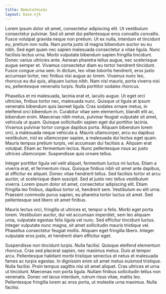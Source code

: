 ```yaml
---
title: Bemutatkozás
layout: base.njk
---
```


Lorem ipsum dolor sit amet, consectetur adipiscing elit. Ut vestibulum consectetur pulvinar. Sed sit amet dui pellentesque eros convallis convallis. Fusce volutpat gravida neque non pretium. Ut ex nulla, interdum et tincidunt eu, pretium non nulla. Nam porta justo id magna bibendum auctor eu eu nibh. Sed eget quam nec sapien malesuada consectetur a vitae ligula. Nunc facilisis lectus urna. Morbi vulputate bibendum sapien fringilla tincidunt. Donec varius ultricies ante. Aenean pharetra tellus augue, nec scelerisque augue semper et. Vivamus consectetur diam eu tortor hendrerit tincidunt. Fusce congue urna sem. In dictum, leo vitae lobortis hendrerit, eros justo accumsan tortor, nec finibus nisi augue ac lorem. Vivamus nunc leo, rhoncus eu dui quis, aliquam luctus nibh. Nam nisl mauris, porta viverra nisi eu, pellentesque venenatis turpis. Nulla porttitor sodales rhoncus.

Phasellus et mi malesuada, lacinia erat et, iaculis augue. Ut eget orci ultricies, finibus tortor nec, malesuada nunc. Quisque ut ligula at ipsum venenatis bibendum quis laoreet ligula. Cras sodales ornare metus, in eleifend orci bibendum in. Curabitur vitae sem elementum, blandit elit ac, bibendum enim. Maecenas nibh metus, pulvinar feugiat vulputate sit amet, vehicula ut quam. Quisque sollicitudin sapien eget dui porttitor lacinia. Vivamus pulvinar tortor congue dapibus porta. Aliquam bibendum lorem orci, a malesuada neque vehicula a. Mauris ullamcorper, arcu eu dapibus vestibulum, nisl ex ullamcorper sapien, a malesuada dui lectus eget quam. Mauris tempus pretium turpis, vel accumsan dui facilisis a. Aliquam erat volutpat. Etiam ac fermentum lectus. Nunc pellentesque risus ac justo ultrices ullamcorper. Suspendisse quis ornare tellus.

Integer porttitor ligula vel velit aliquet, fermentum luctus mi luctus. Etiam a viverra erat, et fermentum risus. Quisque finibus nibh sit amet ante dapibus, at efficitur ex aliquet. Donec vitae hendrerit tellus. Sed facilisis tortor et arcu auctor, ut scelerisque diam suscipit. Sed at justo nec tellus vestibulum viverra. Lorem ipsum dolor sit amet, consectetur adipiscing elit. Etiam fringilla leo finibus, dapibus tortor ut, hendrerit sem. Vestibulum eu elit urna. Praesent commodo purus sapien, eu pharetra tortor luctus sit amet. Sed pellentesque sed libero sit amet finibus.

Mauris lectus orci, fringilla ut ultrices et, tempor a felis. Morbi eget porta lorem. Vestibulum auctor, dui vel accumsan imperdiet, sem leo aliquam urna, vulputate egestas felis ligula vel nunc. Sed efficitur tincidunt luctus. Integer vulputate nunc magna, sit amet sollicitudin mauris tristique vel. Phasellus consectetur feugiat mollis. Aliquam eget fringilla libero. Integer vulputate eros justo, et hendrerit diam efficitur eget.

Suspendisse non tincidunt turpis. Nulla facilisi. Quisque eleifend elementum rhoncus. Cras sed placerat sapien, nec maximus metus. Duis at tempor arcu. Pellentesque habitant morbi tristique senectus et netus et malesuada fames ac turpis egestas. In dignissim enim sit amet metus euismod tristique. Nulla facilisi. Proin tempus sagittis nisi sit amet aliquet. Cras ultrices et urna ut tincidunt. Maecenas non porta ligula. Nullam finibus sollicitudin tellus non venenatis. Donec vel lacus interdum, rutrum risus vitae, mattis leo. Pellentesque fringilla lorem ac eros porta, ut molestie urna maximus. Nulla facilisi.